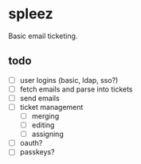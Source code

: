 # spleez
Basic email ticketing.

## todo
- [ ] user logins (basic, ldap, sso?)
- [ ] fetch emails and parse into tickets
- [ ] send emails
- [ ] ticket management
    - [ ] merging
    - [ ] editing
    - [ ] assigning
- [ ] oauth?
- [ ] passkeys?
